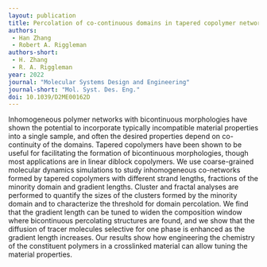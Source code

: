 ```yaml
---
layout: publication
title: Percolation of co-continuous domains in tapered copolymer networks
authors:
 - Han Zhang
 - Robert A. Riggleman
authors-short:
 - H. Zhang
 - R. A. Riggleman
year: 2022
journal: "Molecular Systems Design and Engineering"
journal-short: "Mol. Syst. Des. Eng."
doi: 10.1039/D2ME00162D
---
```

Inhomogeneous polymer networks with bicontinuous morphologies have shown the potential to incorporate typically incompatible material properties into a single sample, and often the desired properties depend on co-continuity of the domains. Tapered copolymers have been shown to be useful for facilitating the formation of bicontinuous morphologies, though most applications are in linear diblock copolymers. We use coarse-grained molecular dynamics simulations to study inhomogeneous co-networks formed by tapered copolymers with different strand lengths, fractions of the minority domain and gradient lengths. Cluster and fractal analyses are performed to quantify the sizes of the clusters formed by the minority domain and to characterize the threshold for domain percolation. We find that the gradient length can be tuned to widen the composition window where bicontinuous percolating structures are found, and we show that the diffusion of tracer molecules selective for one phase is enhanced as the gradient length increases. Our results show how engineering the chemistry of the constituent polymers in a crosslinked material can allow tuning the material properties.
